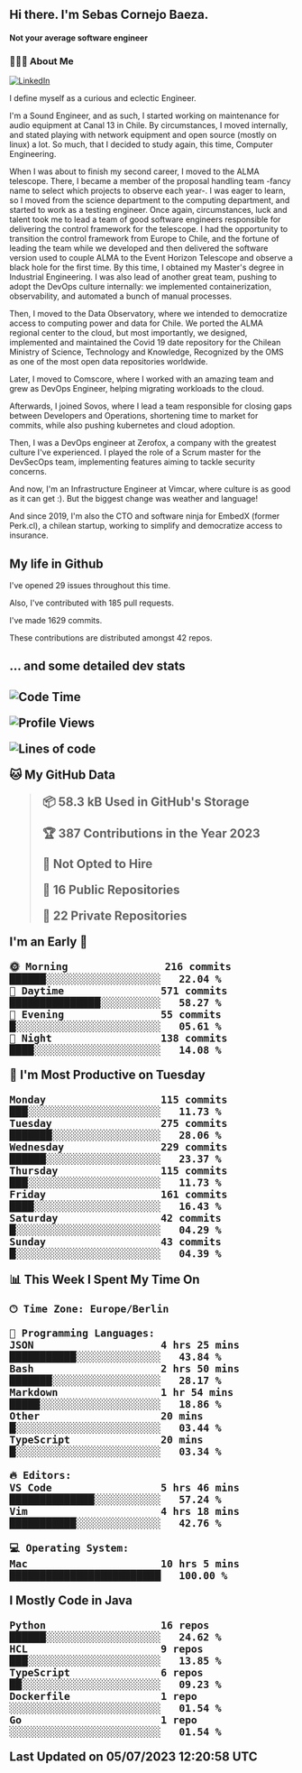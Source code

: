 <h2> Hi there.  I'm Sebas Cornejo Baeza.</h2>
<h4> Not your average software engineer</h4>
<h3> 👨🏻‍💻 About Me </h3>
<a href="http://linkedin.com/in/sebastian-cornejo-baeza/"><img alt="LinkedIn" src="https://img.shields.io/badge/Sebas%20Cornejo%20-informational?style=appveyor&logo=linkedin"></a>


I define myself as a curious and eclectic Engineer.

I'm a Sound Engineer, and as such, I started working on maintenance for audio equipment at Canal 13 in Chile.
By circumstances, I moved internally, and stated playing with network equipment and open source (mostly on linux) 
a lot. So much, that I decided to study again, this time, Computer Engineering.

When I was about to finish my second career, I moved to the ALMA telescope. There, I became a member of the proposal handling team
-fancy name to select which projects to observe each year-. 
I was eager to learn, so I moved from the science department to the computing department, and started to work as 
a testing engineer. Once again, circumstances, luck and talent took me to lead a team of good software engineers 
responsible for delivering the control framework for the telescope. I had the opportunity to transition the control framework from
Europe to Chile, and the fortune of leading the team while we developed and then delivered the software
version used to couple ALMA to the Event Horizon Telescope and observe a black hole for the first time.
By this time, I obtained my Master's degree in Industrial Engineering.
I was also lead of another great team, pushing to adopt the DevOps culture internally: we implemented containerization, observability, and automated a bunch of manual processes.

Then, I moved to the Data Observatory, where we intended to democratize access to computing power
and data for Chile. We ported the ALMA regional center to the cloud, but most importantly, we designed, implemented
and maintained the Covid 19 date repository for the Chilean Ministry of Science, Technology and Knowledge, Recognized by the OMS as one of the most open
data repositories worldwide.

Later, I moved to Comscore, where I worked with an amazing team and grew as DevOps Engineer, helping migrating workloads to the cloud.

Afterwards, I joined Sovos, where I lead a team responsible for closing gaps between Developers and Operations, shortening time to market for commits, while
also pushing kubernetes and cloud adoption.

Then, I was a DevOps engineer at Zerofox, a company with the greatest culture I've experienced. I played the role of a Scrum master for the DevSecOps team,
implementing features aiming to tackle security concerns.

And now, I'm an Infrastructure Engineer at Vimcar, where culture is as good as it can get :). But the biggest change was weather and language!
 
And since 2019, I'm also the CTO and software ninja for EmbedX (former Perk.cl), a chilean startup, working to simplify and democratize access to insurance.

<h2> My life in Github </h2>

I've opened 29 issues throughout this time.

Also, I've contributed with 185 pull requests.

I've made 1629 commits.

These contributions are distributed amongst 42 repos.

<h2>... and some detailed dev stats<h2>

<!--START_SECTION:waka-->
![Code Time](http://img.shields.io/badge/Code%20Time-397%20hrs%203%20mins-blue)

![Profile Views](http://img.shields.io/badge/Profile%20Views-0-blue)

![Lines of code](https://img.shields.io/badge/From%20Hello%20World%20I%27ve%20Written-672.2%20thousand%20lines%20of%20code-blue)

**🐱 My GitHub Data** 

> 📦 58.3 kB Used in GitHub's Storage 
 > 
> 🏆 387 Contributions in the Year 2023
 > 
> 🚫 Not Opted to Hire
 > 
> 📜 16 Public Repositories 
 > 
> 🔑 22 Private Repositories 
 > 
**I'm an Early 🐤** 

```text
🌞 Morning                216 commits         ██████░░░░░░░░░░░░░░░░░░░   22.04 % 
🌆 Daytime                571 commits         ███████████████░░░░░░░░░░   58.27 % 
🌃 Evening                55 commits          █░░░░░░░░░░░░░░░░░░░░░░░░   05.61 % 
🌙 Night                  138 commits         ████░░░░░░░░░░░░░░░░░░░░░   14.08 % 
```
📅 **I'm Most Productive on Tuesday** 

```text
Monday                   115 commits         ███░░░░░░░░░░░░░░░░░░░░░░   11.73 % 
Tuesday                  275 commits         ███████░░░░░░░░░░░░░░░░░░   28.06 % 
Wednesday                229 commits         ██████░░░░░░░░░░░░░░░░░░░   23.37 % 
Thursday                 115 commits         ███░░░░░░░░░░░░░░░░░░░░░░   11.73 % 
Friday                   161 commits         ████░░░░░░░░░░░░░░░░░░░░░   16.43 % 
Saturday                 42 commits          █░░░░░░░░░░░░░░░░░░░░░░░░   04.29 % 
Sunday                   43 commits          █░░░░░░░░░░░░░░░░░░░░░░░░   04.39 % 
```


📊 **This Week I Spent My Time On** 

```text
🕑︎ Time Zone: Europe/Berlin

💬 Programming Languages: 
JSON                     4 hrs 25 mins       ███████████░░░░░░░░░░░░░░   43.84 % 
Bash                     2 hrs 50 mins       ███████░░░░░░░░░░░░░░░░░░   28.17 % 
Markdown                 1 hr 54 mins        █████░░░░░░░░░░░░░░░░░░░░   18.86 % 
Other                    20 mins             █░░░░░░░░░░░░░░░░░░░░░░░░   03.44 % 
TypeScript               20 mins             █░░░░░░░░░░░░░░░░░░░░░░░░   03.34 % 

🔥 Editors: 
VS Code                  5 hrs 46 mins       ██████████████░░░░░░░░░░░   57.24 % 
Vim                      4 hrs 18 mins       ███████████░░░░░░░░░░░░░░   42.76 % 

💻 Operating System: 
Mac                      10 hrs 5 mins       █████████████████████████   100.00 % 
```

**I Mostly Code in Java** 

```text
Python                   16 repos            ██████░░░░░░░░░░░░░░░░░░░   24.62 % 
HCL                      9 repos             ███░░░░░░░░░░░░░░░░░░░░░░   13.85 % 
TypeScript               6 repos             ██░░░░░░░░░░░░░░░░░░░░░░░   09.23 % 
Dockerfile               1 repo              ░░░░░░░░░░░░░░░░░░░░░░░░░   01.54 % 
Go                       1 repo              ░░░░░░░░░░░░░░░░░░░░░░░░░   01.54 % 
```




 Last Updated on 05/07/2023 12:20:58 UTC
<!--END_SECTION:waka-->
